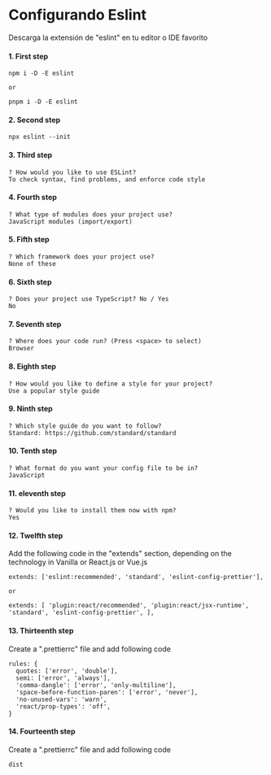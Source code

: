 # Configurando Eslint

Descarga la extensión de "eslint" en tu editor o IDE favorito

#### 1. First step

```
npm i -D -E eslint

or

pnpm i -D -E eslint
```

#### 2. Second step

```
npx eslint --init
```

#### 3. Third step

```
? How would you like to use ESLint?
To check syntax, find problems, and enforce code style
```

#### 4. Fourth step

```
? What type of modules does your project use?
JavaScript modules (import/export)
```

#### 5. Fifth step

```
? Which framework does your project use?
None of these
```

#### 6. Sixth step

```
? Does your project use TypeScript? No / Yes
No
```

#### 7. Seventh step

```
? Where does your code run? (Press <space> to select)
Browser
```

#### 8. Eighth step

```
? How would you like to define a style for your project?
Use a popular style guide
```

#### 9. Ninth step

```
? Which style guide do you want to follow?
Standard: https://github.com/standard/standard
```

#### 10. Tenth step

```
? What format do you want your config file to be in?
JavaScript
```

#### 11. eleventh step

```
? Would you like to install them now with npm?
Yes
```

#### 12. Twelfth step

Add the following code in the "extends" section, depending on the technology in Vanilla or React.js or Vue.js

```
extends: ['eslint:recommended', 'standard', 'eslint-config-prettier'],

or

extends: [ 'plugin:react/recommended', 'plugin:react/jsx-runtime', 'standard', 'eslint-config-prettier', ],
```

#### 13. Thirteenth step

Create a ".prettierrc" file and add following code

```
rules: {
  quotes: ['error', 'double'],
  semi: ['error', 'always'],
  'comma-dangle': ['error', 'only-multiline'],
  'space-before-function-paren': ['error', 'never'],
  'no-unused-vars': 'warn',
  'react/prop-types': 'off',
}
```

#### 14. Fourteenth step

Create a ".prettierrc" file and add following code

```
dist
```
